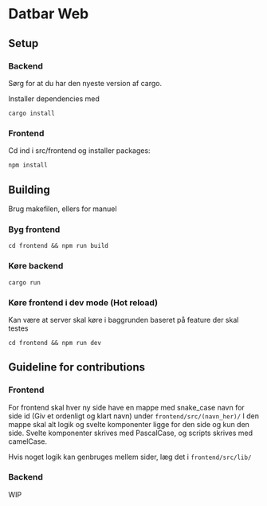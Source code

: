 # Datbar Web 

## Setup

### Backend

Sørg for at du har den nyeste version af cargo.

Installer dependencies med

```
cargo install
```

### Frontend
Cd ind i src/frontend og installer packages:

```
npm install
```


## Building

Brug makefilen, ellers for manuel

### Byg frontend

```
cd frontend && npm run build
```

### Køre backend

```
cargo run
```

### Køre frontend i dev mode (Hot reload)

Kan være at server skal køre i baggrunden baseret på feature der skal testes

```
cd frontend && npm run dev
```

## Guideline for contributions


### Frontend

For frontend skal hver ny side have en mappe med snake_case navn for side id (Giv et ordenligt og klart navn) under `frontend/src/(navn_her)/`
I den mappe skal alt logik og svelte komponenter ligge for den side og kun den side.
Svelte komponenter skrives med PascalCase, og scripts skrives med camelCase.

Hvis noget logik kan genbruges mellem sider, læg det i `frontend/src/lib/`

### Backend

WIP